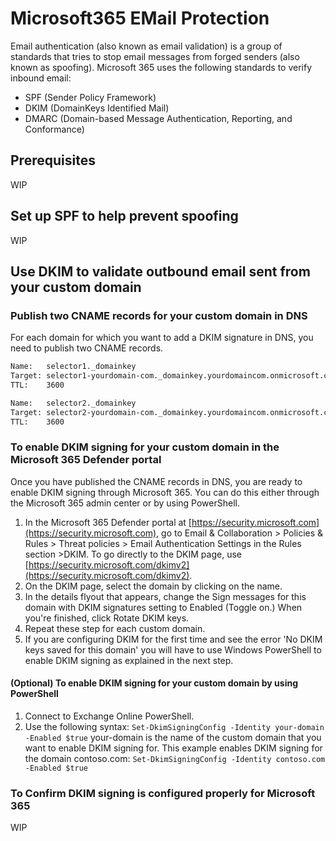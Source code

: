 # Microsoft365 EMail Protection

Email authentication (also known as email validation) is a group of standards that tries to stop email messages from forged senders (also known as spoofing). Microsoft 365 uses the following standards to verify inbound email:

- SPF (Sender Policy Framework)
- DKIM (DomainKeys Identified Mail)
- DMARC (Domain-based Message Authentication, Reporting, and Conformance)

## Prerequisites

WIP

## Set up SPF to help prevent spoofing

WIP

## Use DKIM to validate outbound email sent from your custom domain

### Publish two CNAME records for your custom domain in DNS

For each domain for which you want to add a DKIM signature in DNS, you need to publish two CNAME records.

```txt
Name:   selector1._domainkey
Target: selector1-yourdomain-com._domainkey.yourdomaincom.onmicrosoft.com
TTL:    3600

Name:   selector2._domainkey
Target: selector2-yourdomain-com._domainkey.yourdomaincom.onmicrosoft.com
TTL:    3600
```

### To enable DKIM signing for your custom domain in the Microsoft 365 Defender portal

Once you have published the CNAME records in DNS, you are ready to enable DKIM signing through Microsoft 365. You can do this either through the Microsoft 365 admin center or by using PowerShell.

1. In the Microsoft 365 Defender portal at [https://security.microsoft.com](https://security.microsoft.com), go to Email & Collaboration > Policies & Rules > Threat policies > Email Authentication Settings in the Rules section >DKIM. To go directly to the DKIM page, use [https://security.microsoft.com/dkimv2](https://security.microsoft.com/dkimv2).
2. On the DKIM page, select the domain by clicking on the name.
3. In the details flyout that appears, change the Sign messages for this domain with DKIM signatures setting to Enabled (Toggle on.)
When you're finished, click Rotate DKIM keys.
4. Repeat these step for each custom domain.
5. If you are configuring DKIM for the first time and see the error 'No DKIM keys saved for this domain' you will have to use Windows PowerShell to enable DKIM signing as explained in the next step.

#### (Optional) To enable DKIM signing for your custom domain by using PowerShell

1. Connect to Exchange Online PowerShell.
2. Use the following syntax:
`Set-DkimSigningConfig -Identity your-domain -Enabled $true`
your-domain is the name of the custom domain that you want to enable DKIM signing for.
This example enables DKIM signing for the domain contoso.com:
`Set-DkimSigningConfig -Identity contoso.com -Enabled $true`

### To Confirm DKIM signing is configured properly for Microsoft 365

WIP

